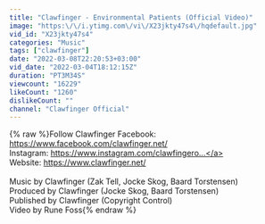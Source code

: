 ```yaml
---
title: "Clawfinger - Environmental Patients (Official Video)"
image: "https:\/\/i.ytimg.com\/vi\/X23jkty47s4\/hqdefault.jpg"
vid_id: "X23jkty47s4"
categories: "Music"
tags: ["clawfinger"]
date: "2022-03-08T22:20:53+03:00"
vid_date: "2022-03-04T18:12:15Z"
duration: "PT3M34S"
viewcount: "16229"
likeCount: "1260"
dislikeCount: ""
channel: "Clawfinger Official"
---
```

{% raw %}Follow Clawfinger Facebook: <a rel="nofollow" target="blank" href="https://www.facebook.com/clawfinger.net/">https://www.facebook.com/clawfinger.net/</a><br />Instagram: <a rel="nofollow" target="blank" href="https://www.instagram.com/clawfingero...">https://www.instagram.com/clawfingero...</a><br />Website: <a rel="nofollow" target="blank" href="https://www.clawfinger.net/">https://www.clawfinger.net/</a><br /><br />Music by Clawfinger (Zak Tell, Jocke Skog, Baard Torstensen)<br />Produced by Clawfinger (Jocke Skog, Baard Torstensen)<br />Published by Clawfinger (Copyright Control)<br />Video by Rune Foss{% endraw %}
